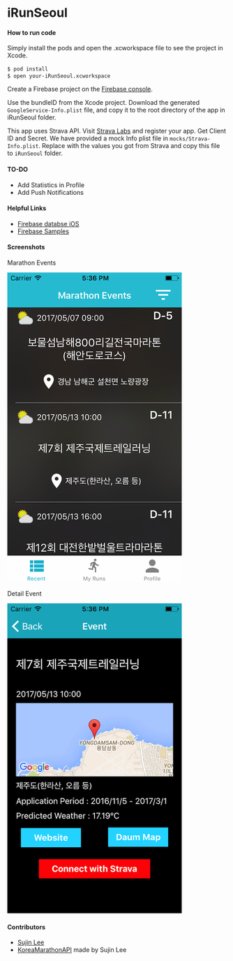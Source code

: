 # iRunSeoul

#### How to run code

Simply install the pods and open
the .xcworkspace file to see the project in Xcode.

```
$ pod install
$ open your-iRunSeoul.xcworkspace
```
Create a Firebase project on the [Firebase console](https://console.firebase.google.com).

Use the bundleID from the Xcode project.
Download the generated `GoogleService-Info.plist` file, and copy it to the root
directory of the app in iRunSeoul folder.

This app uses Strava API. Visit [Strava Labs](http://labs.strava.com/developers/) and register your app.
Get Client ID and Secret. We have provided a mock Info plist file in `mocks/Strava-Info.plist`. 
Replace with the values you got from Strava and copy this file to `iRunSeoul` folder.

#### TO-DO
- Add Statistics in Profile
- Add Push Notifications


#### Helpful Links

- [Firebase databse iOS](https://firebase.google.com/docs/database/ios/retrieve-data)
- [Firebase Samples](https://firebase.google.com/docs/samples/)

#### Screenshots

Marathon Events

![tableviewcontroller](screenshots/image1.png)

Detail Event

![detailview](screenshots/image2.png)

#### Contributors

- [Sujin Lee](https://github.com/sujinleeme)
- [KoreaMarathonAPI](https://github.com/sujinleeme/KoreaMarathonAPI) made by Sujin Lee